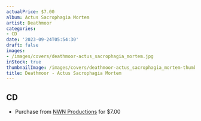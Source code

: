 ```yaml
---
actualPrice: $7.00
album: Actus Sacrophagia Mortem
artist: Deathmoor
categories:
- CD
date: '2023-09-24T05:54:30'
draft: false
images:
- /images/covers/deathmoor-actus_sacrophagia_mortem.jpg
inStock: true
thumbnailImage: /images/covers/deathmoor-actus_sacrophagia_mortem-thumb.jpg
title: Deathmoor - Actus Sacrophagia Mortem
---
```


## CD
* Purchase from [NWN Productions](http://shop.nwnprod.com/index.php?route=product/product&path=93&product_id=1423&sort=pd.name&order=ASC) for $7.00
